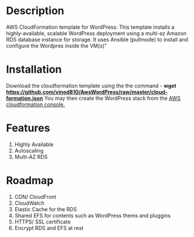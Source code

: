 # Description
AWS CloudFormation template for WordPress: This template installs a highly-available, scalable WordPress deployment using a multi-az Amazon RDS database instance for storage. It uses Ansible (pullmode) to install and configure the Wordpres inside the VM(s)"

# Installation
Download the cloudformation template using the the command - **wget https://github.com/vinod810/AwsWordPress/raw/master/cloud-formation.json**  You may then create the WordPress stack from the [AWS cloudformation console.](https://console.aws.amazon.com/cloudformation/)

# Features
1. Highly Available
2. Autoscaling
3. Multi-AZ RDS 

# Roadmap 
1. CDN/ CloudFront
2. CloudWatch 
3. Elastic Cache for the RDS
4. Shared EFS for contents such as WordPress thems and pluggins
5. HTTPS/ SSL certificate
6. Encrypt RDS and EFS at rest
